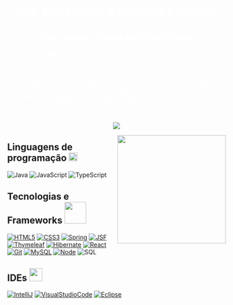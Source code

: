 <h1 align="center" style="color: white;">Olá, meu nome é Everton Barbosa</h1> 

<h2  align="center" style="color: white;" >Bem-vindo ao meu perfil do Github</h2>
<p align="center">


  <i style="color: white;">
     Desenvolvedor e gestor de negócios experiente com forte aptidão para tecnologia. Possui graduação em Análise e Desenvolvimento de Sistemas, com especialização em backend utilizando Java e TypeScript. Proficiente em bancos de dados, controle de versão Git e frameworks como Angular, React, Node.js, Spring e Hibernate. Possui habilidades comprovadas em liderança e gestão de projetos, adquiridas através de anos de experiência como co-fundador de empresas de médio porte. Busca aplicar sua expertise técnica e habilidades de gestão para impulsionar projetos inovadores.
    <div align="center">
    <a href="https://www.linkedin.com/in/evertonbarbosa-dev/" target="_blank"><img src="https://img.shields.io/badge/-LinkedIn-%230077B5?style=for-the-badge&logo=linkedin&logoColor=white" target="_blank"></a>   
    </div> 
    <!-- 
      https://img.shields.io/badge/-LeetCode-FFA116?style=for-the-badge&logo=LeetCode&logoColor=black 
      https://img.shields.io/badge/Codewars-B1361E?style=for-the-badge&logo=Codewars&logoColor=white
    -->
    </a>
  </i>
</p> 
<p> <img class="respondive" align="right" src="https://github.com/7oSkaaa/7oSkaaa/blob/main/Images/Right_Side.gif?raw=true" width = 250px></p>


<!-- [![]()](https://github.com/nbeverton) -->
## Linguagens de programação <picture><img src="https://media2.giphy.com/media/QssGEmpkyEOhBCb7e1/giphy.gif?cid=ecf05e47a0n3gi1bfqntqmob8g9aid1oyj2wr3ds3mg700bl&amp;rid=giphy.gif" width="20px"></picture>
![Java](https://img.shields.io/badge/java-black?style=for-the-badge&logo=openjdk)
![JavaScript](https://img.shields.io/badge/javascript-black?style=for-the-badge&logo=javascript&logoColor=yellow)
![TypeScript](https://img.shields.io/badge/typescript-black?style=for-the-badge&logo=typescript&logoColor=yellow)


## Tecnologias e Frameworks <picture> <img src = "https://github.com/7oSkaaa/7oSkaaa/blob/main/Images/Software_Tools.gif?raw=true" width = 50px>  </picture>

[![HTML5](https://img.shields.io/badge/html5-black?style=for-the-badge&logo=html5&logoColor=orange)](https://github.com/nbeverton)
[![CSS3](https://img.shields.io/badge/css3-black?style=for-the-badge&logo=css3&logoColor=blue)](https://github.com/nbeverton)
[![Spring](https://img.shields.io/badge/Spring-black?style=for-the-badge&logo=spring&logoColor=green)](https://github.com/nbeverton)
[![JSF](https://img.shields.io/badge/JSF-black?style=for-the-badge&logo=JSF&logoColor=green)](https://github.com/nbeverton)
[![Thymeleaf](https://img.shields.io/badge/Thymeleaf-black?style=for-the-badge&logo=thymeleaf&logoColor=green)](https://github.com/nbeverton)
[![Hibernate](https://img.shields.io/badge/Hibernate-black?style=for-the-badge&logo=Hibernate&logoColor=purple)](https://github.com/nbeverton)
[![React](https://img.shields.io/badge/React-black?style=for-the-badge&logo=react&logoColor=green)](https://github.com/nbeverton)
[![Git](https://img.shields.io/badge/git-black?style=for-the-badge&logo=git&logoColor=orange)](https://github.com/nbeverton)
[![MySQL](https://img.shields.io/badge/mysql-black?style=for-the-badge&logo=mysql&logoColor=blue)](https://github.com/nbeverton)
[![Node](https://img.shields.io/badge/Node.js-black?style=for-the-badge&logo=Node.jsl&logoColor=blue)](https://github.com/nbeverton)
![SQL](https://img.shields.io/badge/sql-black?style=for-the-badge&logo=mysql&logoColor=blue)



<!-- [![Docker](https://img.shields.io/badge/docker-black?style=for-the-badge&logo=docker)](https://github.com/nbeverton) -->
<!--<img src="https://www.animatedimages.org/data/media/146/animated-tool-image-0297.gif" width="21px">-->
## IDEs <picture> <img src = "https://github.com/7oSkaaa/7oSkaaa/blob/main/Images/IDEs.gif?raw=true" width = 30px>  </picture>
[![IntelliJ](https://img.shields.io/badge/IntelliJ_IDEA-black.svg?style=for-the-badge&logo=intellij-idea&logoColor=white)](https://github.com/nbeverton)
[![VisualStudioCode](https://img.shields.io/badge/Visual_Studio_Code-black?style=for-the-badge&logo=visual%20studio%20code&logoColor=blue)](https://github.com/nbeverton)
[![Eclipse](https://img.shields.io/badge/Eclipse-black?style=for-the-badge&logo=eclipse)](https://github.com/nbeverton)
